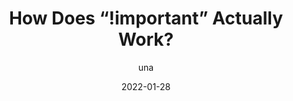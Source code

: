 ---
author: una
date: 2022-01-28
permalink: false
tags:
  - videos
  - css
  - cascade
target_url: https://www.youtube.com/watch?v=dS123IXPcJ0
title: How Does “!important” Actually Work?
---